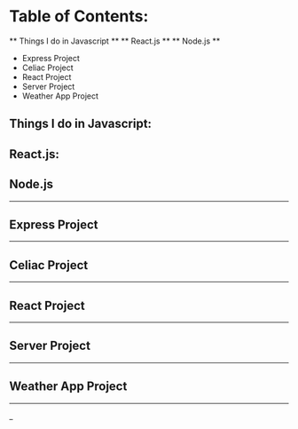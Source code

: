 
# Table of Contents:

** Things I do in Javascript **
** React.js **
** Node.js **
* Express Project
* Celiac Project
* React Project
* Server Project
* Weather App Project

## Things I do in Javascript:

## React.js:

## Node.js
















______________________________________
## Express Project
















______________________________________
## Celiac Project
















______________________________________
## React Project















______________________________________
## Server Project















______________________________________
## Weather App Project















______________________________________
_
